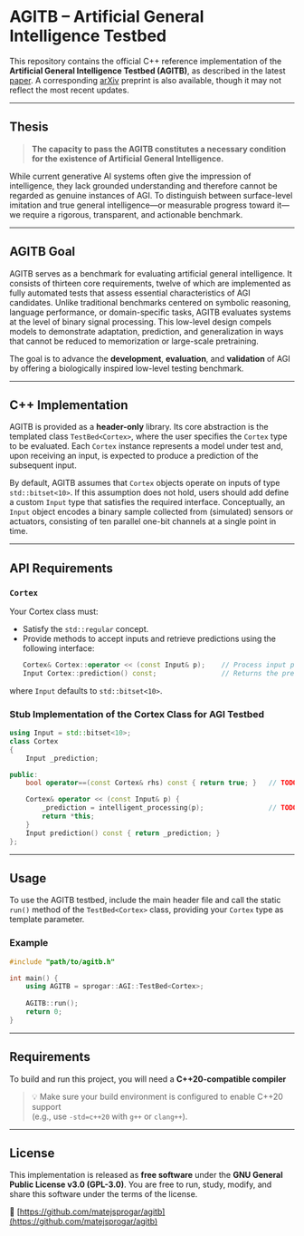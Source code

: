 # AGITB – Artificial General Intelligence Testbed

This repository contains the official C++ reference implementation of the **Artificial General Intelligence Testbed (AGITB)**, as described in the latest [paper](doc/AGITB.pdf). A corresponding [arXiv](https://arxiv.org/abs/2504.04430) preprint is also available, though it may not reflect the most recent updates.

---

## Thesis

> **The capacity to pass the AGITB constitutes a necessary condition for the existence of Artificial General Intelligence.**

While current generative AI systems often give the impression of intelligence, they lack grounded understanding and therefore cannot be regarded as genuine instances of AGI. To distinguish between surface-level imitation and true general intelligence—or measurable progress toward it—we require a rigorous, transparent, and actionable benchmark.

---

## AGITB Goal

AGITB serves as a benchmark for evaluating artificial general intelligence. It consists of thirteen core requirements, twelve of which are implemented as fully automated tests that assess essential characteristics of AGI candidates. Unlike traditional benchmarks centered on symbolic reasoning, language performance, or domain-specific tasks, AGITB evaluates systems at the level of binary signal processing. This low-level design compels models to demonstrate adaptation, prediction, and generalization in ways that cannot be reduced to memorization or large-scale pretraining.

The goal is to advance the **development**, **evaluation**, and **validation** of AGI by offering a biologically inspired low-level testing benchmark.

---

## C++ Implementation

AGITB is provided as a **header-only** library. Its core abstraction is the templated class `TestBed<Cortex>`, where the user specifies the `Cortex` type to be evaluated. Each `Cortex` instance represents a model under test and, upon receiving an input, is expected to produce a prediction of the subsequent input.

By default, AGITB assumes that `Cortex` objects operate on inputs of type `std::bitset<10>`. If this assumption does not hold, users should add define a custom `Input` type that satisfies the required interface. Conceptually, an `Input` object encodes a binary sample collected from (simulated) sensors or actuators, consisting of ten parallel one-bit channels at a single point in time.

---

## API Requirements

### `Cortex`
Your Cortex class must:
- Satisfy the `std::regular` concept.
- Provide methods to accept inputs and retrieve predictions using the following interface:
  ```cpp
  Cortex& Cortex::operator << (const Input& p);    // Process input p
  Input Cortex::prediction() const;                // Returns the prediction for the next input
  ```

where `Input` defaults to `std::bitset<10>`.

### Stub Implementation of the Cortex Class for AGI Testbed

```cpp
using Input = std::bitset<10>;
class Cortex
{
    Input _prediction;

public:
    bool operator==(const Cortex& rhs) const { return true; }   // TODO: Full member-wise comparison

    Cortex& operator << (const Input& p) {
        _prediction = intelligent_processing(p);                // TODO: Magic occurs here!
        return *this;
    }
    Input prediction() const { return _prediction; }
};
```
---


## Usage

To use the AGITB testbed, include the main header file and call the static `run()` method of the `TestBed<Cortex>` class, providing your `Cortex` type as template parameter.

### Example

```cpp
#include "path/to/agitb.h"

int main() {
    using AGITB = sprogar::AGI::TestBed<Cortex>;
    
    AGITB::run();
    return 0;
}
```
---

## Requirements

To build and run this project, you will need a **C++20-compatible compiler** 

> 💡 Make sure your build environment is configured to enable C++20 support  
> (e.g., use `-std=c++20` with `g++` or `clang++`).

---

## License

This implementation is released as **free software** under the **GNU General Public License v3.0 (GPL-3.0)**. You are free to run, study, modify, and share this software under the terms of the license.

🔗 [https://github.com/matejsprogar/agitb](https://github.com/matejsprogar/agitb)
